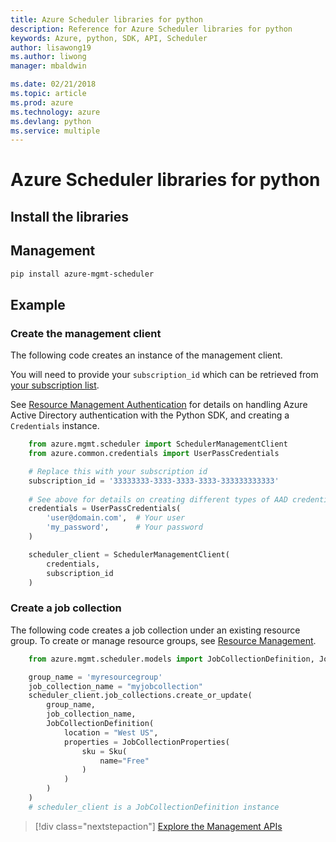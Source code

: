 ```yaml
---
title: Azure Scheduler libraries for python
description: Reference for Azure Scheduler libraries for python
keywords: Azure, python, SDK, API, Scheduler
author: lisawong19
ms.author: liwong
manager: mbaldwin

ms.date: 02/21/2018
ms.topic: article
ms.prod: azure
ms.technology: azure
ms.devlang: python
ms.service: multiple
---
```


# Azure Scheduler libraries for python

## Install the libraries

## Management

```bash
pip install azure-mgmt-scheduler
```
## Example

### Create the management client

The following code creates an instance of the management client.

You will need to provide your ``subscription_id`` which can be retrieved
from [your subscription list](https://manage.windowsazure.com/#Workspaces/AdminTasks/SubscriptionMapping).

See [Resource Management Authentication](/python/azure/python-sdk-azure-authenticate) for details on handling Azure Active Directory authentication with the Python SDK, and creating a ``Credentials`` instance.

```python
    from azure.mgmt.scheduler import SchedulerManagementClient
	from azure.common.credentials import UserPassCredentials

    # Replace this with your subscription id
    subscription_id = '33333333-3333-3333-3333-333333333333'
	
    # See above for details on creating different types of AAD credentials
    credentials = UserPassCredentials(
		'user@domain.com',	# Your user
		'my_password',		# Your password
	)

    scheduler_client = SchedulerManagementClient(
        credentials,
        subscription_id
    )
```

### Create a job collection

The following code creates a job collection under an existing resource group.
To create or manage resource groups, see [Resource Management](/python/api/overview/azure/azure.mgmt.resource).

```python
    from azure.mgmt.scheduler.models import JobCollectionDefinition, JobCollectionProperties, Sku

    group_name = 'myresourcegroup'
    job_collection_name = "myjobcollection"
    scheduler_client.job_collections.create_or_update(
        group_name,
        job_collection_name,
        JobCollectionDefinition(
            location = "West US",
            properties = JobCollectionProperties(
                sku = Sku(
                    name="Free"
                )
            )
        )
    )
    # scheduler_client is a JobCollectionDefinition instance
```

> [!div class="nextstepaction"]
> [Explore the Management APIs](/python/api/overview/azure/scheduler/management)